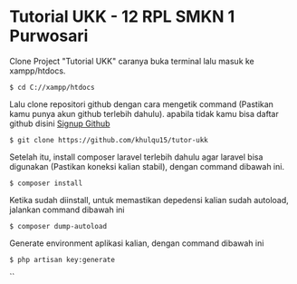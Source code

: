 # Tutorial UKK - 12 RPL SMKN 1 Purwosari
Clone Project "Tutorial UKK" caranya buka terminal lalu masuk ke xampp/htdocs.

```console
$ cd C://xampp/htdocs
```
Lalu clone repositori github dengan cara mengetik command (Pastikan kamu punya akun github terlebih dahulu). apabila tidak kamu bisa daftar github disini [Signup Github](https://github.com/signup) 

```console
$ git clone https://github.com/khulqu15/tutor-ukk
```

Setelah itu, install composer laravel terlebih dahulu agar laravel bisa digunakan (Pastikan koneksi kalian stabil), dengan command dibawah ini.

```console
$ composer install
```

Ketika sudah diinstall, untuk memastikan depedensi kalian sudah autoload, jalankan command dibawah ini

```console
$ composer dump-autoload
```

Generate environment aplikasi kalian, dengan command dibawah ini

```console
$ php artisan key:generate
```

``
